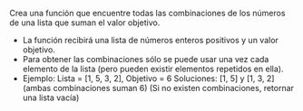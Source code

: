 Crea una función que encuentre todas las combinaciones de los números
de una lista que suman el valor objetivo.
- La función recibirá una lista de números enteros positivos
  y un valor objetivo.
- Para obtener las combinaciones sólo se puede usar
  una vez cada elemento de la lista (pero pueden existir
  elementos repetidos en ella).
- Ejemplo: Lista = [1, 5, 3, 2],  Objetivo = 6
  Soluciones: [1, 5] y [1, 3, 2] (ambas combinaciones suman 6)
  (Si no existen combinaciones, retornar una lista vacía)
 